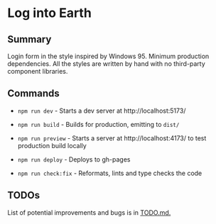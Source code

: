 # Log into Earth

## Summary

Login form in the style inspired by Windows 95. Minimum
production dependencies. All the styles are written by hand
with no third-party component libraries.

## Commands

- `npm run dev` - Starts a dev server at http://localhost:5173/

- `npm run build` - Builds for production, emitting to `dist/`

- `npm run preview` - Starts a server at http://localhost:4173/ to test production build locally

- `npm run deploy` - Deploys to gh-pages

- `npm run check:fix` - Reformats, lints and type checks the
  code

## TODOs

List of potential improvements and bugs is in
[TODO.md.](./TODO.md)
